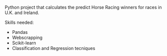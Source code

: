 Python project that calculates the predict Horse Racing winners for races in U.K. and Ireland.

Skills needed:
- Pandas
- Webscrapping
- Scikit-learn
- Classification and Regression tecniques